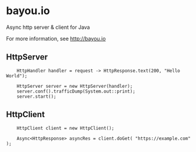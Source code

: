 # bayou.io

Async http server & client for Java

For more information, see <http://bayou.io>

## HttpServer

        HttpHandler handler = request -> HttpResponse.text(200, "Hello World");

        HttpServer server = new HttpServer(handler);
        server.conf().trafficDump(System.out::print);
        server.start();


## HttpClient

        HttpClient client = new HttpClient();
        
        Async<HttpResponse> asyncRes = client.doGet( "https://example.com" );

